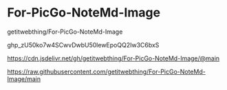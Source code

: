 # For-PicGo-NoteMd-Image

getitwebthing/For-PicGo-NoteMd-Image

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

https://cdn.jsdelivr.net/gh/getitwebthing/For-PicGo-NoteMd-Image/@main

https://raw.githubusercontent.com/getitwebthing/For-PicGo-NoteMd-Image/main
